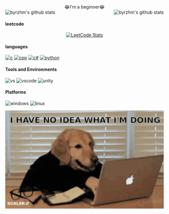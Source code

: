 <div id="title" align=center>
    😂I'm a beginner😂
</div>

<div style="display: flex; justify-content: space-between;">
    <img src="https://github-readme-stats.vercel.app/api?username=byrzhm&show_icons=true&theme=radical&include_all_commits=true" alt="byrzhm's github stats"/>
    <img src="https://github-readme-stats.vercel.app/api/top-langs/?username=byrzhm&theme=radical&layout=compact" alt="byrzhm's github stats"/>
</div>

#### leetcode

<div align=center>

[![LeetCode Stats](https://leetcard.jacoblin.cool/lao-tu-lu?theme=unicorn&font=Stoke%20Loop&ext=activity&site=cn)](https://leetcode.cn/u/lao-tu-lu/)

</div>

#### languages

[![c](https://img.shields.io/badge/C-A8B9CC?logo=c&logoColor=fff)](https://en.cppreference.com/w/c/language)
[![cpp](https://img.shields.io/badge/C++-00599C?logo=cplusplus&logoColor=fff)](https://en.cppreference.com/w/)
[![c#](https://img.shields.io/badge/C%23-512BD4?logo=csharp&logoColor=fff)](https://learn.microsoft.com/en-us/dotnet/csharp/)
[![python](https://img.shields.io/badge/python-3776AB?logo=python&logoColor=fff)](https://docs.python.org/3/)

#### Tools and Environments

![vs](https://img.shields.io/badge/VS-5C2D91?logo=Visual-Studio&logoColor=fff)
![vscode](https://img.shields.io/badge/VSCode-007ACC?logo=Visual-Studio&logoColor=fff)
![unity](https://img.shields.io/badge/Unity-000000?logo=unity&logoColor=fff)

#### Platforms

![windows](https://img.shields.io/badge/Windows_11-0078D4?logo=windows&logoColor=fff)
![linux](https://img.shields.io/badge/Linux-FCC624?logo=Linux&logoColor=fff)

![gif](assets/dog.gif)